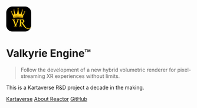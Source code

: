 <!-- _coverpage.md -->

![Logo](Images/icon-kartavr.png)

# Valkyrie Engine™

> Follow the development of a new hybrid volumetric renderer for pixel-streaming XR experiences without limits.

This is a Kartaverse R&D project a decade in the making.

[Kartaverse](https://github.com/kartaverse)
[About Reactor](https://kartaverse.github.io/Reactor-Docs/#/reactor)
[GitHub](https://github.com/Kartaverse/ValkyrieEngine)
